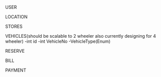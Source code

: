 USER


LOCATION


STORES


VEHICLES(should be scalable to 2 wheeler also currently designing for 4 wheeler)
    -int id
    -int VehicleNo
    -VehicleType(Enum)

RESERVE

BILL

PAYMENT